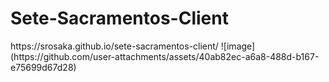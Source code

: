 <h1>Sete-Sacramentos-Client</h1>
https://srosaka.github.io/sete-sacramentos-client/
![image](https://github.com/user-attachments/assets/40ab82ec-a6a8-488d-b167-e75699d67d28)
